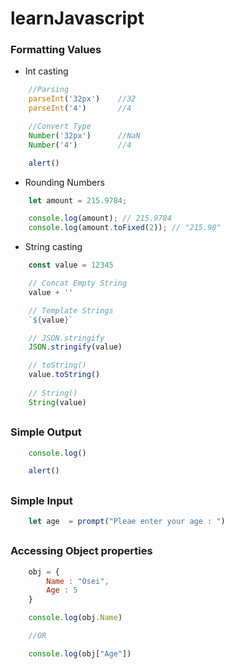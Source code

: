 # learnJavascript

### Formatting Values

* Int casting

```javascript
    //Parsing 
    parseInt('32px')    //32
    parseInt('4')       //4

    //Convert Type
    Number('32px')      //NaN
    Number('4')         //4

    alert()
```

* Rounding Numbers

```javascript
    let amount = 215.9784;

    console.log(amount); // 215.9784
    console.log(amount.toFixed(2)); // "215.98"
```

* String casting

```javascript
    const value = 12345

    // Concat Empty String
    value + ''

    // Template Strings
    `${value}`

    // JSON.stringify
    JSON.stringify(value)

    // toString()
    value.toString()
    
    // String()
    String(value)
```
##
### Simple Output

```javascript
    console.log()

    alert()
```
##
### Simple Input

```javascript
    let age  = prompt("Pleae enter your age : ")
```
##
### Accessing Object properties

```javascript
    obj = {
        Name : "Osei",
        Age : 5
    }

    console.log(obj.Name)

    //OR

    console.log(obj["Age"])
    
```